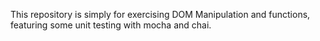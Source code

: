 This repository is simply for exercising DOM Manipulation and functions, featuring some unit testing with mocha and chai.
